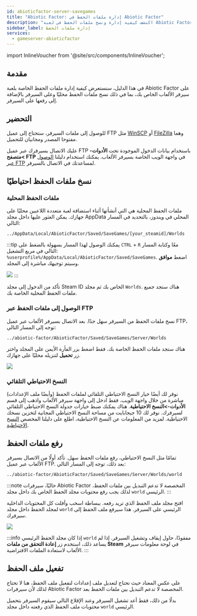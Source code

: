 ```yaml
---
id: abioticfactor-server-savegames
title: "Abiotic Factor: إدارة ملفات الحفظ في Abiotic Factor"
description: "اكتشف كيفية إدارة ونسخ ملفات الحفظ في لعبة Abiotic Factor محليًا وعلى سيرفرك لضمان تجربة لعب آمنة → تعلّم المزيد الآن"
sidebar_label: إدارة ملفات الحفظ
services:
  - gameserver-abioticfactor
---
```


import InlineVoucher from '@site/src/components/InlineVoucher';

## مقدمة

في هذا الدليل، سنستعرض كيفية إدارة ملفات الحفظ الخاصة بلعبة Abiotic Factor على سيرفر الألعاب الخاص بك، بما في ذلك نسخ ملفات الحفظ محليًا وعلى السيرفر بالإضافة إلى رفعها على السيرفر.

<InlineVoucher />

## التحضير

للوصول إلى ملفات السيرفر، ستحتاج إلى عميل FTP مثل [WinSCP](https://winscp.net/eng/index.php) أو [FileZilla](https://filezilla-project.org/) وهما مفتوحا المصدر ومجانيان للتحميل.

عليك الاتصال بسيرفرك عبر عميل FTP باستخدام بيانات الدخول الموجودة تحت **الأدوات->متصفح FTP** في واجهة الويب الخاصة بسيرفر الألعاب. يمكنك استخدام دليلنا [الوصول عبر FTP](gameserver-ftpaccess.md) لمساعدتك في الاتصال بالسيرفر.

## نسخ ملفات الحفظ احتياطيًا

### ملفات الحفظ المحلية

ملفات الحفظ المحلية هي التي أنشأتها أثناء استضافة لعبة متعددة اللاعبين محليًا على جهازك. يمكن العثور عليها داخل مجلد AppData المحلي في ويندوز، بالتحديد في المسار التالي:
```
../AppData/Local/AbioticFactor/Saved/SaveGames/[your_steamid]/Worlds
```

:::tip
يمكنك الوصول لهذا المسار بسهولة بالضغط على `CTRL` + `R` معًا وكتابة المسار التالي في مربع التشغيل: `%userprofile%/AppData/Local/AbioticFactor/Saved/SaveGames`. اضغط **موافق** وسيتم توجيهك مباشرة إلى المجلد.

![](https://screensaver01.zap-hosting.com/index.php/s/zd7Zy5C6EH7BMHa/preview)
:::

تأكد من الدخول إلى مجلد Steam ID الخاص بك ثم مجلد `Worlds`. هناك ستجد جميع ملفات الحفظ المحلية الخاصة بك.

### الوصول إلى ملفات الحفظ عبر FTP

نسخ ملفات الحفظ من السيرفر سهل جدًا. بعد الاتصال بسيرفر الألعاب عبر عميل FTP، توجه إلى المسار التالي:
```
../abiotic-factor/AbioticFactor/Saved/SaveGames/Server/Worlds
```

هناك ستجد ملفات الحفظ الخاصة بك. فقط اضغط بزر الفأرة الأيمن على المجلد واختر زر **تحميل** لتنزيله محليًا على جهازك.

![](https://screensaver01.zap-hosting.com/index.php/s/RJSeBFpCdGamK7s/preview)

### النسخ الاحتياطي التلقائي

نوفر لك أيضًا خيار النسخ الاحتياطي التلقائي لملفات الحفظ (وأيضًا ملف الإعدادات) مباشرة من خلال واجهة الويب. فقط ادخل إلى واجهة سيرفر الألعاب واذهب إلى قسم **الأدوات->النسخ الاحتياطية**. هناك يمكنك ضبط خيارات جدولة النسخ الاحتياطي التلقائي لسيرفرك. نوفر لك 10 جيجابايت من مساحة النسخ الاحتياطي المجانية لتخزين نسخك الاحتياطية. لمزيد من المعلومات عن النسخ الاحتياطية، اطلع على دليلنا المخصص [النسخ الاحتياطية](gameserver-backups.md).

## رفع ملفات الحفظ

تمامًا مثل النسخ الاحتياطي، رفع ملفات الحفظ سهل. تأكد أولًا من الاتصال بسيرفر الألعاب عبر عميل FTP. بعد ذلك، توجه إلى المسار التالي:
```
../abiotic-factor/AbioticFactor/Saved/SaveGames/Server/Worlds/world
```

:::note
حاليًا، سيرفرات Abiotic Factor المخصصة لا تدعم التبديل بين ملفات الحفظ، لذلك يجب رفع محتويات مجلد الحفظ الخاص بك داخل مجلد `world` الرئيسي.
:::

افتح مجلد ملف الحفظ الذي تريد رفعه. ببساطة اسحب وأفلت كل المحتويات الداخلية لمجلد الحفظ داخل مجلد `world` الرئيسي على السيرفر. هذا سيرفع ملف الحفظ إلى سيرفرك.

![](https://screensaver01.zap-hosting.com/index.php/s/wsT4MXpp2MFWLtQ/preview)

:::info
إذا كان مجلد الحفظ الرئيسي `world` مفقودًا، حاول إيقاف وتشغيل السيرفر. إذا لم يساعد ذلك، استخدم زر **إعادة التحقق من ملفات Steam** في لوحة معلومات سيرفر الألعاب لاستعادة الملفات الافتراضية.
:::

## تفعيل ملف الحفظ

على عكس المعتاد حيث تحتاج لتعديل ملف إعدادات لتفعيل ملف الحفظ، هنا لا تحتاج لذلك لأن سيرفرات Abiotic Factor المخصصة لا تدعم التبديل بين ملفات الحفظ بعد.

بدلًا من ذلك، فقط أعد تشغيل السيرفر وعند الإقلاع التالي سيقوم السيرفر بتحميل محتويات ملف الحفظ الذي رفعته داخل مجلد `world` الرئيسي.

<InlineVoucher />